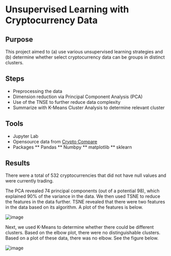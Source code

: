 # Unsupervised Learning with Cryptocurrency Data

## Purpose

This project aimed to (a) use various unsupervised learning strategies and (b) determine whether select cryptocurrency data can be groups in distinct clusters.  

## Steps

* Preprocessing the data
* Dimension reduction via Principal Component Analysis (PCA)
* Use of the TNSE to further reduce data complexity
* Summarize with K-Means Cluster Analysis to determine relevant cluster

## Tools

*  Jupyter Lab
*  Opensource data from [Crypto Compare](https://min-api.cryptocompare.com/data/all/coinlist)
*  Packages
**    Pandas
**    Numbpy
**    matplotlib
**    sklearn

## Results

There were a total of 532 cryptocurrencies that did not have null values and were currently trading. 

The PCA revealed 74 principal components (out of a potential 98), which explained 90% of the variance in the data. We then used TSNE to reduce the features in the data further. TSNE revealed that there were two features in the data based on its algorithm. A plot of the features is below.   

![image](https://user-images.githubusercontent.com/82011523/140857435-6aeed1c4-a7ff-4923-8dba-de2e3aa1453a.png)

Next, we used K-Means to determine whether there could be different clusters.  Based on the elbow plot, there were no distinguishable clusters.  Based on a plot of these data, there was no elbow. See the figure below.

![image](https://user-images.githubusercontent.com/82011523/140857468-a5ee4539-e68d-4631-9007-4dd62f47ebd3.png) 
